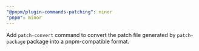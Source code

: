 ```yaml
---
"@pnpm/plugin-commands-patching": minor
"pnpm": minor
---
```


Add `patch-convert` command to convert the patch file generated by `patch-package` package into a pnpm-compatible format.
